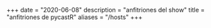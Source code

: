 +++
date = "2020-06-08"
description = "anfitriones del show"
title = "anfitriones de pycastR"
aliases = "/hosts"
+++
